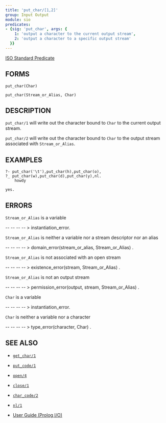 ```yaml
---
title: 'put_char/[1,2]'
group: Input Output
module: sio
predicates:
- {sig: 'put_char', args: {
    1: 'output a character to the current output stream',
    2: 'output a character to a specific output stream'
  }}
---
```

[ISO Standard Predicate](https://www.deransart.fr/prolog/bips.html#putchar)






## FORMS
```
put_char(Char)

put_char(Stream_or_Alias, Char)
```
## DESCRIPTION

`put_char/1` will write out the character bound to `Char` to the current output stream.

`put_char/2` will write out the character bound to `Char` to the output stream associated with `Stream_or_Alias`.


## EXAMPLES
```
?- put_char('\t'),put_char(h),put_char(o),
?_ put_char(w),put_char(d),put_char(y),nl.
	howdy

yes.
```
## ERRORS

`Stream_or_Alias` is a variable

-- -- -- -- &gt; instantiation_error.

`Stream_or_Alias` is neither a variable nor a stream descriptor nor an alias

-- -- -- -- &gt; domain_error(stream_or_alias, Stream_or_Alias) .

`Stream_or_Alias` is not associated with an open stream

-- -- -- -- &gt; existence_error(stream, Stream_or_Alias) .

`Stream_or_Alias` is not an output stream

-- -- -- -- &gt; permission_error(output, stream, Stream_or_Alias) .

`Char` is a variable

-- -- -- -- &gt; instantiation_error.

`Char` is neither a variable nor a character

-- -- -- -- &gt; type_error(character, Char) .


## SEE ALSO

- [`get_char/1`](get_char.html)
- [`put_code/1`](put_code.html)
- [`open/4`](open.html)
- [`close/1`](close.html)
- [`char_code/2`](char_code.html)
- [`nl/1`](write.html)

- [User Guide (Prolog I/O)](../guide/10-Prolog-I-O.html)
